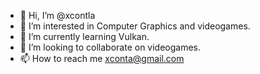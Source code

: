 - 👋 Hi, I’m @xcontla
- 👀 I’m interested in Computer Graphics and videogames.
- 🌱 I’m currently learning Vulkan.
- 💞️ I’m looking to collaborate on videogames.
- 📫 How to reach me xconta@gmail.com

<!---
xcontla/xcontla is a ✨ special ✨ repository because its `README.md` (this file) appears on your GitHub profile.
You can click the Preview link to take a look at your changes.
--->
